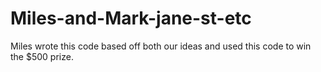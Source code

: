 # Miles-and-Mark-jane-st-etc
Miles wrote this code based off both our ideas and used this code to win the $500 prize.
